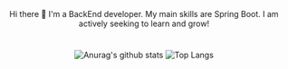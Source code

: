<div align ="center">
  Hi there 👋 
  I'm a BackEnd developer.
  My main skills are Spring Boot.
  I am actively seeking to learn and grow!
  
  #
  
  ![Anurag's github stats](https://github-readme-stats.vercel.app/api?username=pyomin4973&show_icons=true&theme=tokyonight)
  ![Top Langs](https://github-readme-stats.vercel.app/api/top-langs/?username=pyomin4973&layout=compact&theme=tokyonight)

</div>

<!--
**pyomin4973/pyomin4973** is a ✨ _special_ ✨ repository because its `README.md` (this file) appears on your GitHub profile.

Here are some ideas to get you started:

- 🔭 I’m currently working on ...
- 🌱 I’m currently learning ...
- 👯 I’m looking to collaborate on ...
- 🤔 I’m looking for help with ...
- 💬 Ask me about ...
- 📫 How to reach me: ...
- 😄 Pronouns: ...
- ⚡ Fun fact: ...
-->
